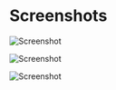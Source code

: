 # Screenshots

![Screenshot](https://github.com/fffranks/dotfiles/blob/master/imagens/Logo2.png)

![Screenshot](https://github.com/fffranks/dotfiles/blob/master/imagens/Print1.png)

![Screenshot](https://github.com/fffranks/dotfiles/blob/master/imagens/Rofi.png)
